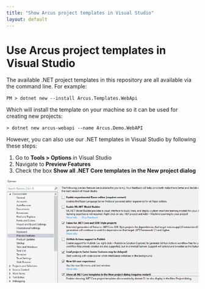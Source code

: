 ```yaml
---
title: "Show Arcus project templates in Visual Studio"
layout: default
---
```


# Use Arcus project templates in Visual Studio

The available .NET project templates in this repository are all available via the command line.
For example:

```shell
PM > dotnet new --install Arcus.Templates.WebApi
```

Which will install the template on your machine so it can be used for creating new projects:

```shell
> dotnet new arcus-webapi --name Arcus.Demo.WebAPI
```

However, you can also use our .NET templates in Visual Studio by following these steps:

1. Go to **Tools > Options** in Visual Studio
2. Navigate to **Preview Features**
3. Check the box **Show all .NET Core templates in the New project dialog**

![Show all .NET Core templates in the New project dialog via Tools > Options > Preview Features](img/show-dotnet-templates-in-vs.png)

